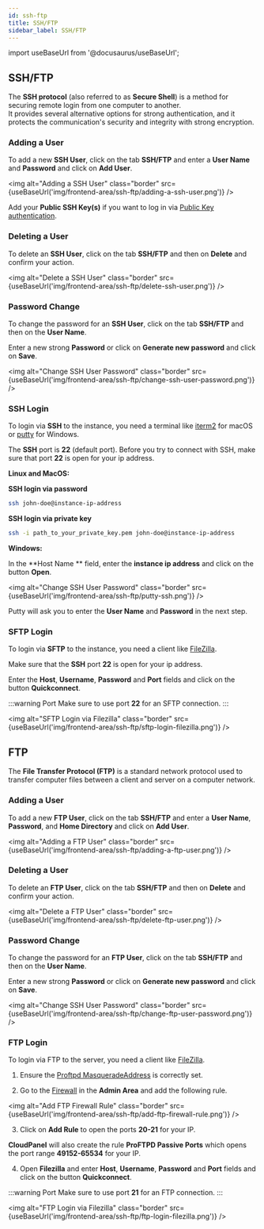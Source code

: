 ```yaml
---
id: ssh-ftp
title: SSH/FTP
sidebar_label: SSH/FTP
---
```


import useBaseUrl from '@docusaurus/useBaseUrl';

## SSH/FTP

The **SSH protocol** (also referred to as **Secure Shell**) is a method for securing remote login from one computer to another. <br />
It provides several alternative options for strong authentication, and it protects the communication's security and integrity with strong encryption.

### Adding a User

To add a new **SSH User**, click on the tab **SSH/FTP** and enter a **User Name** and **Password** and click on **Add User**.

<img alt="Adding a SSH User" class="border" src={useBaseUrl('img/frontend-area/ssh-ftp/adding-a-ssh-user.png')} />

Add your **Public SSH Key(s)** if you want to log in via  [Public Key authentication](https://www.ssh.com/academy/ssh/public-key-authentication).

### Deleting a User

To delete an **SSH User**, click on the tab **SSH/FTP** and then on **Delete** and confirm your action.

<img alt="Delete a SSH User" class="border" src={useBaseUrl('img/frontend-area/ssh-ftp/delete-ssh-user.png')} />

### Password Change

To change the password for an **SSH User**, click on the tab **SSH/FTP** and then on the **User Name**.

Enter a new strong **Password** or click on **Generate new password** and click on **Save**.

<img alt="Change SSH User Password" class="border" src={useBaseUrl('img/frontend-area/ssh-ftp/change-ssh-user-password.png')} />

### SSH Login

To login via **SSH** to the instance, you need a terminal like [iterm2](https://www.iterm2.com/) for macOS or [putty](https://www.putty.org/) for Windows.

The **SSH** port is **22** (default port). Before you try to connect with SSH, make sure that port **22** is open for your ip address.

**Linux and MacOS:**

**SSH login via password**

```bash
ssh john-doe@instance-ip-address
```

**SSH login via private key**

```bash
ssh -i path_to_your_private_key.pem john-doe@instance-ip-address
```

**Windows:**

In the **Host Name ** field, enter the **instance ip address** and click on the button **Open**.

<img alt="Change SSH User Password" class="border" src={useBaseUrl('img/frontend-area/ssh-ftp/putty-ssh.png')} />

Putty will ask you to enter the **User Name** and **Password** in the next step.

### SFTP Login

To login via **SFTP** to the instance, you need a client like [FileZilla](https://filezilla-project.org/).

Make sure that the **SSH** port **22** is open for your ip address.

Enter the **Host**, **Username**, **Password** and **Port** fields and click on the button **Quickconnect**.

:::warning Port
Make sure to use port **22** for an SFTP connection.
:::

<img alt="SFTP Login via Filezilla" class="border" src={useBaseUrl('img/frontend-area/ssh-ftp/sftp-login-filezilla.png')} />

## FTP

The **File Transfer Protocol (FTP)** is a standard network protocol used to transfer computer files between a client and server on a computer network.

### Adding a User

To add a new **FTP User**, click on the tab **SSH/FTP** and enter a **User Name**, **Password**, and **Home Directory** and click on **Add User**.

<img alt="Adding a FTP User" class="border" src={useBaseUrl('img/frontend-area/ssh-ftp/adding-a-ftp-user.png')} />

### Deleting a User

To delete an **FTP User**, click on the tab **SSH/FTP** and then on **Delete** and confirm your action.

<img alt="Delete a FTP User" class="border" src={useBaseUrl('img/frontend-area/ssh-ftp/delete-ftp-user.png')} />

### Password Change

To change the password for an **FTP User**, click on the tab **SSH/FTP** and then on the **User Name**.

Enter a new strong **Password** or click on **Generate new password** and click on **Save**.

<img alt="Change SSH User Password" class="border" src={useBaseUrl('img/frontend-area/ssh-ftp/change-ftp-user-password.png')} />

### FTP Login

To login via FTP to the server, you need a client like [FileZilla](https://filezilla-project.org/).

1. Ensure the [Proftpd MasqueradeAddress](../../admin-area/instance#proftpd-settings) is correctly set.

2. Go to the [Firewall](../../admin-area/security#adding-a-rule) in the **Admin Area** and add the following rule.

<img alt="Add FTP Firewall Rule" class="border" src={useBaseUrl('img/frontend-area/ssh-ftp/add-ftp-firewall-rule.png')} />

3. Click on **Add Rule** to open the ports **20-21** for your IP. 

**CloudPanel** will also create the rule **ProFTPD Passive Ports** which opens the port range **49152-65534** for your IP.

4. Open **Filezilla** and enter **Host**, **Username**, **Password** and **Port** fields and click on the button **Quickconnect**.

:::warning Port
Make sure to use port **21** for an FTP connection.
:::

<img alt="FTP Login via Filezilla" class="border" src={useBaseUrl('img/frontend-area/ssh-ftp/ftp-login-filezilla.png')} />